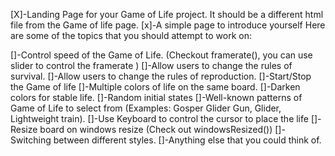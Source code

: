 [X]-Landing Page for your Game of Life project. It should be a different html file from the Game of life page.
[x]-A simple page to introduce yourself
Here are some of the topics that you should attempt to work on:

[]-Control speed of the Game of Life. (Checkout framerate(), you can use slider to control the framerate )
[]-Allow users to change the rules of survival.
[]-Allow users to change the rules of reproduction.
[]-Start/Stop the Game of life
[]-Multiple colors of life on the same board.
[]-Darken colors for stable life.
[]-Random initial states
[]-Well-known patterns of Game of Life to select from (Examples: Gosper Glider Gun, Glider, Lightweight train).
[]-Use Keyboard to control the cursor to place the life
[]-Resize board on windows resize (Check out windowsResized())
[]-Switching between different styles.
[]-Anything else that you could think of.